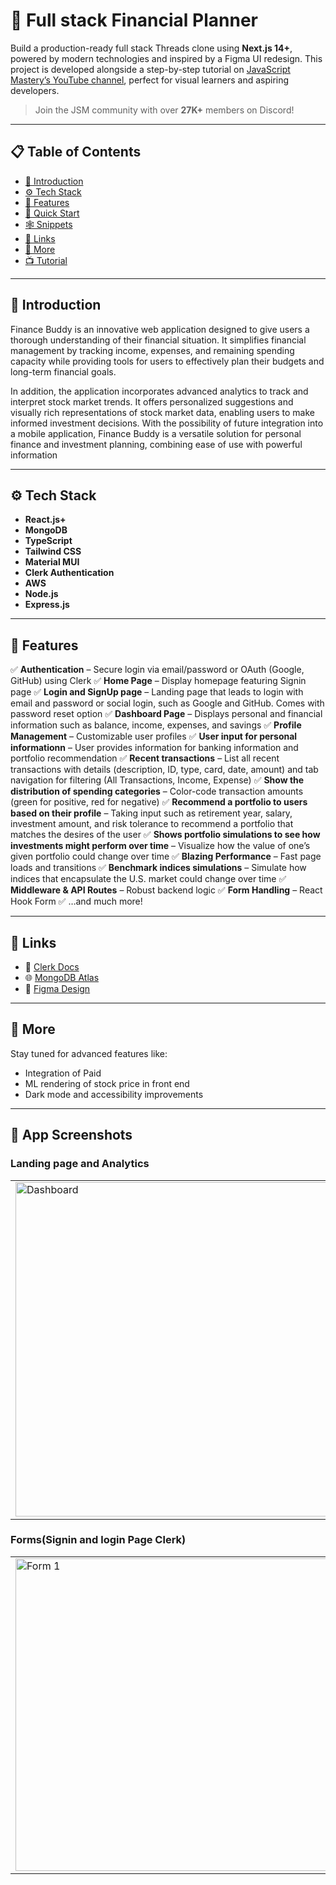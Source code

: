 # 🧵 Full stack Financial Planner

Build a production-ready full stack Threads clone using **Next.js 14+**, powered by modern technologies and inspired by a Figma UI redesign. This project is developed alongside a step-by-step tutorial on [JavaScript Mastery’s YouTube channel](https://www.youtube.com/@javascriptmastery), perfect for visual learners and aspiring developers.

> Join the JSM community with over **27K+** members on Discord!

---

## 📋 Table of Contents

* [🤖 Introduction](#-introduction)
* [⚙️ Tech Stack](#-tech-stack)
* [🔋 Features](#-features)
* [🤸 Quick Start](#-quick-start)
* [🕸️ Snippets](#-snippets)
* [🔗 Links](#-links)
* [🚀 More](#-more)
* [📺 Tutorial](#-tutorial)

---

## 🤖 Introduction

Finance Buddy is an innovative web application designed to give users a thorough understanding of their financial situation. It simplifies financial management by tracking income, expenses, and remaining spending capacity while providing tools for users to effectively plan their budgets and long-term financial goals.

In addition, the application incorporates advanced analytics to track and interpret stock market trends. It offers personalized suggestions and visually rich representations of stock market data, enabling users to make informed investment decisions. With the possibility of future integration into a mobile application, Finance Buddy is a versatile solution for personal finance and investment planning, combining ease of use with powerful information

---

## ⚙️ Tech Stack

* **React.js+**
* **MongoDB**
* **TypeScript**
* **Tailwind CSS**
* **Material MUI**
* **Clerk Authentication**
* **AWS**
* **Node.js**
* **Express.js**


---

## 🔋 Features

✅ **Authentication** – Secure login via email/password or OAuth (Google, GitHub) using Clerk
✅ **Home Page** – Display homepage featuring Signin page
✅ **Login and SignUp page** – Landing page that leads to login with email and password or social login, such as Google and GitHub. Comes with password reset option
✅ **Dashboard Page** – Displays personal and financial information such as balance, income, expenses, and savings
✅ **Profile Management** – Customizable user profiles
✅ **User input for personal informationn** – User provides information for banking information and portfolio recommendation
✅ **Recent transactions** – List all recent transactions with details (description, ID, type, card, date, amount) and tab navigation for filtering (All Transactions, Income, Expense)
✅ **Show the distribution of spending categories** – Color-code transaction amounts (green for positive, red for negative)
✅ **Recommend a portfolio to users based on their profile** – Taking input such as retirement year, salary, investment amount, and risk tolerance to recommend a portfolio that matches the desires of the user
✅ **Shows portfolio simulations to see how investments might perform over time** – Visualize how the value of one’s given portfolio could change over time
✅ **Blazing Performance** – Fast page loads and transitions
✅ **Benchmark indices simulations** – Simulate how indices that encapsulate the U.S. market could change over time
✅ **Middleware & API Routes** – Robust backend logic
✅ **Form Handling** – React Hook Form 
✅ …and much more!

---

## 🔗 Links

* 🔧 [Clerk Docs](https://clerk.dev/docs)
* 🌐 [MongoDB Atlas](https://www.mongodb.com/cloud/atlas)
* 🎨 [Figma Design](https://www.figma.com/proto/iy2AF2zGieyGaNAMhJaAMZ/Untitled?page-id=0%3A1&node-id=1-371&t=mQM6P2DnMNkHbHQi-1)


---

## 🚀 More

Stay tuned for advanced features like:

* Integration of Paid
* ML rendering of stock price in front end
* Dark mode and accessibility improvements

---


## 📸 App Screenshots

### Landing page and Analytics

<table>
  <tr>
    <td><img width="535" src="https://github.com/user-attachments/assets/bea425bf-0bc0-4478-b78d-028c676515e7" alt="Dashboard"/></td>
    <td><img width="535" src="https://github.com/user-attachments/assets/55f35da1-3ff9-4713-b85c-581e047f348b" alt="Analytics"/></td>
  </tr>
</table>

### Forms(Signin and login Page Clerk)

<table>
  <tr>
    <td><img width="498" height="500" src="https://github.com/user-attachments/assets/89c1b8c2-dc1c-4a36-89f8-473f2e3989b0" alt="Form 1"/></td>
    <td><img width="498" height="500" src="https://github.com/user-attachments/assets/065f0370-bf76-4012-98a6-79bc6e7a4d86" alt="Form 2"/></td>
  </tr>
</table>
